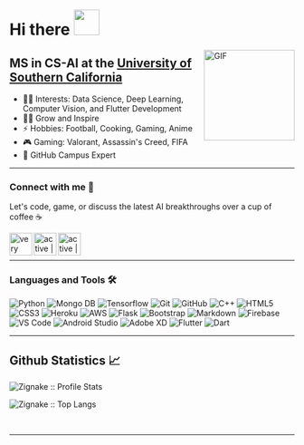 # Hi there <img width="45px" src="https://camo.githubusercontent.com/52f613ba340da0234fa3754325112a6533af65a3/68747470733a2f2f6d656469612e74656e6f722e636f6d2f696d616765732f33623338386665303364613237316432363734666166383565623763336663642f74656e6f722e676966" />

<img align="right" alt="GIF" height="160px" src="https://media.giphy.com/media/du3J3cXyzhj75IOgvA/giphy.gif" />

## MS in CS-AI at the [University of Southern California](https://www.usc.edu/)

- 👨‍💻 Interests: Data Science, Deep Learning, Computer Vision, and Flutter Development
- 💪🏼 Grow and Inspire
- ⚡ Hobbies: Football, Cooking, Gaming, Anime
- 🎮 Gaming: Valorant, Assassin's Creed, FIFA
- 🚩 GitHub Campus Expert

---
### Connect with me 📝
Let's code, game, or discuss the latest AI breakthroughs over a cup of coffee ☕

[<img align="left" alt="very active | LinkedIn" height="40px" src="https://img.icons8.com/color/48/000000/linkedin.png"/>][linkedin]
[<img align="left" alt="active | Instagram" height="40px" src="https://img.icons8.com/fluency/48/000000/instagram-new.png" />][instagram]
[<img align="left" alt="active | Email" height="40px" src="https://img.icons8.com/fluency/48/000000/email-open.png" />][email]

<br/>
<br/>

---

### Languages and Tools 🛠 

![Python](http://img.shields.io/badge/-Python-3776AB?style=for-the-badge&logo=python&logoColor=ffffff)
![Mongo DB](https://img.shields.io/badge/MongoDB-4EA94B?style=for-the-badge&logo=mongodb&logoColor=white)
![Tensorflow](http://img.shields.io/badge/-Tensorflow-e76f51?style=for-the-badge&logo=tensorflow&logoColor=ffffff)
![Git](https://img.shields.io/badge/-Git-%23F05032?style=for-the-badge&logo=git&logoColor=%23ffffff)
![GitHub](https://img.shields.io/badge/-GitHub-181717?style=for-the-badge&logo=github)
![C++](https://img.shields.io/badge/C%2B%2B-00599C?style=for-the-badge&logo=c%2B%2B&logoColor=white)
![HTML5](https://img.shields.io/badge/-HTML5-%23E44D27?style=for-the-badge&logo=html5&logoColor=ffffff)
![CSS3](https://img.shields.io/badge/-CSS3-%231572B6?style=for-the-badge&logo=css3)
![Heroku](https://img.shields.io/badge/Heroku-430098?style=for-the-badge&logo=heroku&logoColor=white)
![AWS](https://img.shields.io/badge/Amazon_AWS-232F3E?style=for-the-badge&logo=amazon-aws&logoColor=white)
![Flask](https://img.shields.io/badge/Flask-000000?style=for-the-badge&logo=flask&logoColor=white)
![Bootstrap](https://img.shields.io/badge/-Bootstrap-563D7C?style=for-the-badge&logo=Bootstrap)
![Markdown](https://img.shields.io/badge/-Markdown-000000?style=for-the-badge&logo=markdown)
![Firebase](https://img.shields.io/badge/-Firebase-FFCA28?style=for-the-badge&logo=firebase&logoColor=ffffff)
![VS Code](http://img.shields.io/badge/-VS%20Code-007ACC?style=for-the-badge&logo=visual-studio-code&logoColor=ffffff)
![Android Studio](http://img.shields.io/badge/-Android%20Studio-55a630?style=for-the-badge&logo=android-studio&logoColor=ffffff)
![Adobe XD](http://img.shields.io/badge/-Adobe%20XD-8a2846?style=for-the-badge&logo=adobe-xd&logoColor=ffffff)
![Flutter](http://img.shields.io/badge/-Flutter-1d3557?style=for-the-badge&logo=flutter&logoColor=ffffff)
![Dart](http://img.shields.io/badge/-Dart-118ab2?style=for-the-badge&logo=dart&logoColor=ffffff)

---


<h2> Github Statistics 📈 </h2>

<p><img src="https://github-readme-stats.vercel.app/api?username=laukikk&show_icons=true&theme=dracula" alt="Zignake :: Profile Stats" /></p>

<p><img src="https://github-readme-stats.vercel.app/api/top-langs/?username=laukikk&langs_count=10&theme=dracula&layout=compact" alt="Zignake :: Top Langs" /></p>

<br/>

[instagram]: https://www.instagram.com/laukik__
[linkedin]: https://www.linkedin.com/in/laukik-avhad-a2b0b6196/
[email]: <mailto: laukik28avhad@gmail.com>

---
